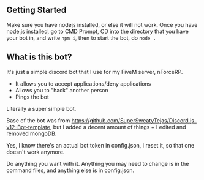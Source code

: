 ## Getting Started

Make sure you have nodejs installed, or else it will not work. Once you have node.js installed, go to CMD Prompt, CD into the directory that you have your bot in, and write `npm i`, then to start the bot, do `node .`


## What is this bot?

It's just a simple discord bot that I use for my FiveM server, nForceRP. 
 - It allows you to accept applications/deny applications
 - Allows you to "hack" another person
 - Pings the bot

Literally a super simple bot. 

Base of the bot was from https://github.com/SuperSweatyTejas/Discord.js-v12-Bot-template, but I added a decent amount of things + I edited and removed mongoDB.

Yes, I know there's an actual bot token in config.json, I reset it, so that one doesn't work anymore. 

Do anything you want with it. Anything you may need to change is in the command files, and anything else is in config.json.
